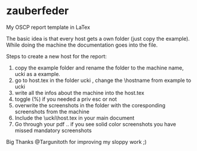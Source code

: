 # zauberfeder
My OSCP report template in LaTex

The basic idea is that every host gets a own folder (just copy the example).
While doing the machine the documentation goes into the file.

Steps to create a new host for the report:

1. copy the example folder and rename the folder to the machine name, ucki as a example.
2. go to host.tex in the folder ucki , change the \hostname from example to ucki  
3. write all the infos about the machine into the host.tex
4. toggle (%) if you needed a priv esc or not
5. overwrite the screenshots in the folder with the coresponding screenshots from the machine
6. Include the  \ucki\host.tex in your main document
7. Go through your pdf .. if you see solid color screenshots you have missed mandatory screenshots


Big Thanks @Targunitoth for improving my sloppy work ;)
